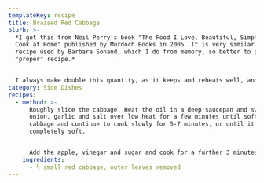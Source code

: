 ```yaml
---
templateKey: recipe
title: Braised Red Cabbage
blurb: >-
  *I got this from Neil Perry's book "The Food I Love, Beautiful, Simple Food to
  Cook at Home" published by Murdoch Books in 2005. It is very similar to the
  recipe used by Barbara Sonand, which I do from memory, so better to provide a
  "proper" recipe.*


  I always make double this quantity, as it keeps and reheats well, and is very popular (even among people who claim not to like cabbage).
category: Side Dishes
recipes:
  - method: >-
      Roughly slice the cabbage. Heat the oil in a deep saucepan and sweat the
      onion, garlic and salt over low heat for a few minutes until soft. Add the
      cabbage and continue to cook slowly for 5-7 minutes, or until it is
      completely soft.


      Add the apple, vinegar and sugar and cook for a further 3 minutes, then add the wine and leave to simmer for about 30 minutes, stirring occasionally. Add the stock, cover and simmer for a further hour.
    ingredients:
      - ½ small red cabbage, outer leaves removed
---
```

